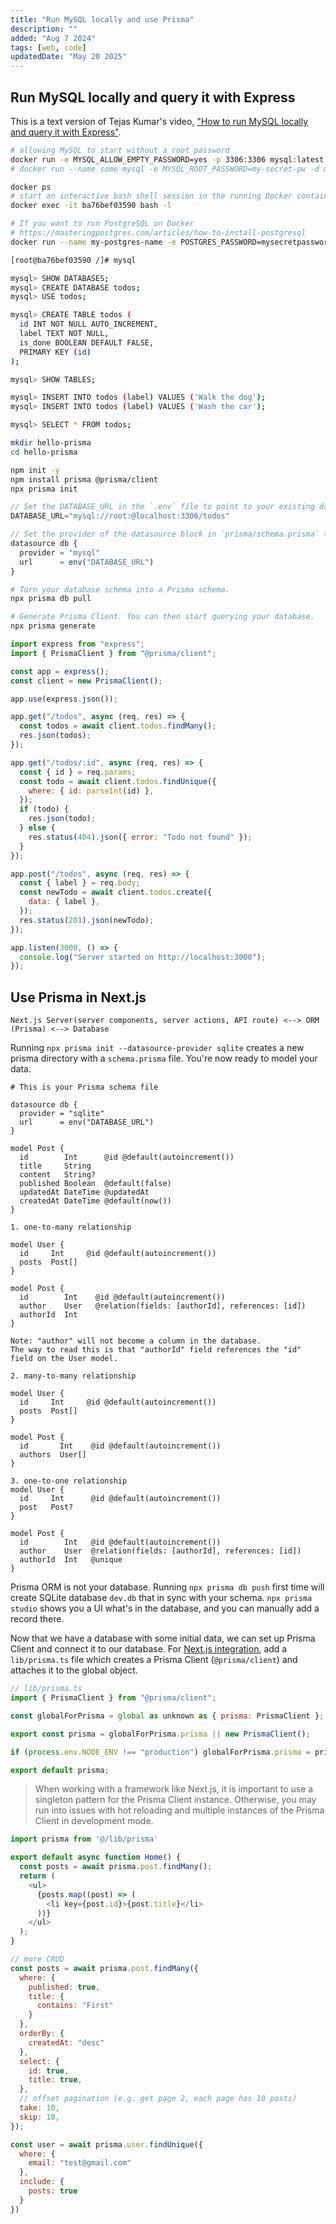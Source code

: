 ```yaml
---
title: "Run MySQL locally and use Prisma"
description: ""
added: "Aug 7 2024"
tags: [web, code]
updatedDate: "May 20 2025"
---
```


## Run MySQL locally and query it with Express
This is a text version of Tejas Kumar's video, ["How to run MySQL locally and query it with Express"](https://www.youtube.com/watch?v=lnmldUslD1U).

```sh
# allowing MySQL to start without a root password
docker run -e MYSQL_ALLOW_EMPTY_PASSWORD=yes -p 3306:3306 mysql:latest
# docker run --name some-mysql -e MYSQL_ROOT_PASSWORD=my-secret-pw -d mysql:tag

docker ps
# start an interactive bash shell session in the running Docker container
docker exec -it ba76bef03590 bash -l
```

```sh
# If you want to run PostgreSQL on Docker
# https://masteringpostgres.com/articles/how-to-install-postgresql
docker run --name my-postgres-name -e POSTGRES_PASSWORD=mysecretpassword -p 5432:5432 -d postgres:17
```

```sh
[root@ba76bef03590 /]# mysql

mysql> SHOW DATABASES;
mysql> CREATE DATABASE todos;
mysql> USE todos;

mysql> CREATE TABLE todos (
  id INT NOT NULL AUTO_INCREMENT,
  label TEXT NOT NULL,
  is_done BOOLEAN DEFAULT FALSE,
  PRIMARY KEY (id)
);

mysql> SHOW TABLES;

mysql> INSERT INTO todos (label) VALUES ('Walk the dog');
mysql> INSERT INTO todos (label) VALUES ('Wash the car');

mysql> SELECT * FROM todos;
```

```sh
mkdir hello-prisma
cd hello-prisma

npm init -y
npm install prisma @prisma/client
npx prisma init
```

```js
// Set the DATABASE_URL in the `.env` file to point to your existing database.
DATABASE_URL="mysql://root:@localhost:3306/todos"

// Set the provider of the datasource block in `prisma/schema.prisma` to match your database.
datasource db {
  provider = "mysql"
  url      = env("DATABASE_URL")
}
```

```sh
# Turn your database schema into a Prisma schema.
npx prisma db pull

# Generate Prisma Client. You can then start querying your database.
npx prisma generate
```

```js
import express from "express";
import { PrismaClient } from "@prisma/client";

const app = express();
const client = new PrismaClient();

app.use(express.json());

app.get("/todos", async (req, res) => {
  const todos = await client.todos.findMany();
  res.json(todos);
});

app.get("/todos/:id", async (req, res) => {
  const { id } = req.params;
  const todo = await client.todos.findUnique({
    where: { id: parseInt(id) },
  });
  if (todo) {
    res.json(todo);
  } else {
    res.status(404).json({ error: "Todo not found" });
  }
});

app.post("/todos", async (req, res) => {
  const { label } = req.body;
  const newTodo = await client.todos.create({
    data: { label },
  });
  res.status(201).json(newTodo);
});

app.listen(3000, () => {
  console.log("Server started on http://localhost:3000");
});
```

## Use Prisma in Next.js

```
Next.js Server(server components, server actions, API route) <--> ORM (Prisma) <--> Database
```

Running `npx prisma init --datasource-provider sqlite` creates a new prisma directory with a `schema.prisma` file. You're now ready to model your data.

```
# This is your Prisma schema file

datasource db {
  provider = "sqlite"
  url      = env("DATABASE_URL")
}

model Post {
  id        Int      @id @default(autoincrement())
  title     String
  content   String?
  published Boolean  @default(false)
  updatedAt DateTime @updatedAt
  createdAt DateTime @default(now())
}
```

```
1. one-to-many relationship

model User {
  id     Int     @id @default(autoincrement())
  posts  Post[]
}

model Post {
  id        Int    @id @default(autoincrement())
  author    User   @relation(fields: [authorId], references: [id])
  authorId  Int
}

Note: "author" will not become a column in the database.
The way to read this is that "authorId" field references the "id" field on the User model.
```

```
2. many-to-many relationship

model User {
  id     Int     @id @default(autoincrement())
  posts  Post[]
}

model Post {
  id       Int    @id @default(autoincrement())
  authors  User[]
}
```

```
3. one-to-one relationship
model User {
  id     Int      @id @default(autoincrement())
  post   Post?
}

model Post {
  id        Int   @id @default(autoincrement())
  author    User  @relation(fields: [authorId], references: [id])
  authorId  Int   @unique
}
```

Prisma ORM is not your database. Running `npx prisma db push` first time will create SQLite database `dev.db` that in sync with your schema. `npx prisma studio` shows you a UI what's in the database, and you can manually add a record there.

Now that we have a database with some initial data, we can set up Prisma Client and connect it to our database. For [Next.js integration](https://www.prisma.io/docs/guides/nextjs), add a `lib/prisma.ts` file which creates a Prisma Client (`@prisma/client`) and attaches it to the global object.

```js
// lib/prisma.ts
import { PrismaClient } from "@prisma/client";

const globalForPrisma = global as unknown as { prisma: PrismaClient };

export const prisma = globalForPrisma.prisma || new PrismaClient();

if (process.env.NODE_ENV !== "production") globalForPrisma.prisma = prisma;

export default prisma;
```

> When working with a framework like Next.js, it is important to use a singleton pattern for the Prisma Client instance. Otherwise, you may run into issues with hot reloading and multiple instances of the Prisma Client in development mode.

```js
import prisma from '@/lib/prisma'

export default async function Home() {
  const posts = await prisma.post.findMany();
  return (
    <ul>
      {posts.map((post) => (
        <li key={post.id}>{post.title}</li>
      ))}
    </ul>
  );
}
```

```js
// more CRUD
const posts = await prisma.post.findMany({
  where: {
    published: true,
    title: {
      contains: "First"
    }
  },
  orderBy: {
    createdAt: "desc"
  },
  select: {
    id: true,
    title: true,
  },
  // offset pagination (e.g. get page 2, each page has 10 posts)
  take: 10,
  skip: 10,
});

const user = await prisma.user.findUnique({
  where: {
    email: "test@gmail.com"
  },
  include: {
    posts: true
  }
})
```
